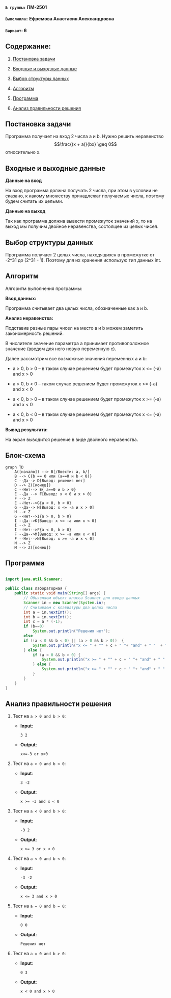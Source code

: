 #### `№ группы:` ПМ-2501



#### `Выполнила:` Ефремова Анастасия Александровна



#### `Вариант`: 6



## Cодержание:

1. [Постановка задачи](#постановка-задачи)

2. [Входные и выходные данные](#входные-и-выходные-данные)

3. [Выбор структуры данных](#входные-и-выходные-данные)

4. [Алгоритм](#алгоритм)

5. [Программа](#программа)

6. [Анализ правильности решения](#анализ-правильности-решения)



## Постановка задачи

Программа получает на вход 2 числа а и b. Нужно решить неравенство $$\frac{(х + а)}{bx} \geq 0$$ относительно х.



## Входные и выходные данные

**Данные на вход**

На вход программа должна получать 2 числа, при этом в условии не сказано, к какому множеству принадлежат получаемые числа, поэтому будем считать их целыми.

**Данные на выход**

Так как программа должна вывести промежуток значений х, то на выход мы получим двойное неравенства, состоящее из целых чисел.



## Выбор структуры данных

Программа получает 2 целых числа, находящихся в промежутке от -2^31 до (2^31 - 1). Поэтому для их хранения использую тип данных int.



## Алгоритм

Алгоритм выполнения программы:



**Ввод данных:**

Программа считывает два целых числа, обозначенные как а и b.



**Анализ неравенства:**

Подставив разные пары чисел на место а и b можем заметить закономерность решений. 

В числителе значение параметра а принимает противоположное значение (введем для него новую переменную с). 

  

Далее рассмотрим все возможные значения переменных а и b:

- a > 0, b > 0 – в таком случае решением будет промежуток x <= (-a) and x > 0

- a > 0, b < 0 – таком случае решением будет промежуток x >= (-a) and x < 0

- a < 0, b > 0 – в таком случае решением будет промежуток x >= (-a) and x < 0

- a < 0, b < 0 – в таком случае решением будет промежуток x <= (-a) and x > 0



**Вывод результата:**

На экран выводится решение в виде двойного неравенства.



## Блок-схема
```mermaid
graph TD
    A([начало]) --> B[/Ввести: a, b/]
    B --> C{b == 0 или (a==0 и b < 0)}
    C --Да--> D[Вывод: решения нет]
    D --> Z([конец])
    C --Нет--> E{ a==0 и b > 0}
    E --Да --> F[Вывод: x < 0 и x > 0]
    F --> Z
    E --Нет-->G{a < 0, b < 0}
    G --Да--> H[Вывод: x <= -a и x > 0]
    H --> Z
    G --Нет-->I{a > 0, b > 0}
    I --Да-->K[Вывод: x <= -a или x < 0]
    I --> Z
    I --Нет-->F{a < 0, b > 0}
    F --Да-->M[Вывод: x >= -a или x < 0]
    F --Нет-->N[Вывод: x >= -a и x < 0]
    N --> Z
    M --> Z([конец])
```


## Программа

```java

import java.util.Scanner;

public class лабораторная {
    public static void main(String[] args) {
        // Объявляем объект класса Scanner для ввода данных
        Scanner in = new Scanner(System.in);
        // Считываем с клавиатуры два целых числа
        int a = in.nextInt();
        int b = in.nextInt();
        int c = a * (-1);
        if (b==0)
            System.out.println("Решения нет");
        else
        if ((a < 0 && b < 0) || (a > 0 && b > 0))  {
            System.out.println("x <= " + "" + c + " "+ "and" + " "  + "x > 0");
        } else {
            if (a < 0 && b > 0) {
                System.out.println("x >= " + "" + c + " "+ "and" + " "  + "x < 0");
            } else {
                System.out.println("x >= " + "" + c + " "+ "and" + " "  + "x < 0");
            }
        }
    }
}
```



## Анализ правильности решения

1. Тест на `a > 0 and b > 0`:

    - **Input**:
        ```
        3 2
        ```

    - **Output**:
        ```
        x<=-3 or x>0
        ```

2. Тест на `a > 0 and b < 0`:

    - **Input**:
        ```
        3 -2
        ```

    - **Output**:
        ```
        x >= -3 and x < 0
        ```

3. Тест на `a < 0 and b > 0`:

    - **Input**:
        ```
        -3 2
        ```

    - **Output**:
        ```
        x >= 3 or x < 0
        ```

4. Тест на `a < 0 and b < 0`:

    - **Input**:
        ```
        -3 -2
        ```

    - **Output**:
        ```
        x <= 3 and x > 0
        ```
5. Тест на `a = 0 and b = 0`:

    - **Input**:
        ```
        0 0
        ```

    - **Output**:
        ```
        Решения нет
        ```
6. Тест на `a = 0 and b > 0`:

    - **Input**:
        ```
        0 3
        ```

    - **Output**:
        ```
        x < 0 and x > 0
